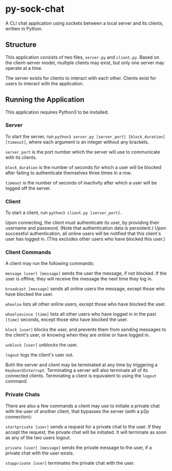 # py-sock-chat
A CLI chat application using sockets between a local server and its clients, written in Python.

## Structure
This application consists of two files, `server.py` and `client.py`. Based on the client-server model, multiple clients may exist, but only one server may operate at a time.

The server exists for clients to interact with each other. Clients exist for users to interact with the application.

## Running the Application
This application requires Python3 to be installed.

### Server
To start the server, run `python3 server.py [server_port] [block_duration] [timeout]`, where each argument is an integer without any brackets.

`server_port` is the port number which the server will use to communicate with its clients.

`block_duration` is the number of seconds for which a user will be blocked after failing to authenticate themselves three times in a row.

`timeout` is the number of seconds of inactivity after which a user will be logged off the server.

### Client
To start a client, run `python3 client.py [server_port]`.

Upon connecting, the client must authenticate its user, by providing their username and password. (Note that authentication data is persistent.)
Upon successful authentication, all online users will be notified that this client's user has logged in. (This excludes other users who have blocked this user.)

### Client Commands
A client may run the following commands:

`message [user] [message]` sends the user the message, if not blocked. If the user is offline, they will receive the message the next time they log in.

`broadcast [message]` sends all online users the message, except those who have blocked the user.

`whoelse` lists all other online users, except those who have blocked the user.

`whoelsesince [time]` lists all other users who have logged in in the past `[time]` seconds, except those who have blocked the user.

`block [user]` blocks the user, and prevents them from sending messages to the client's user, or knowing when they are online or have logged in.

`unblock [user]` unblocks the user.

`logout` logs the client's user out.

Both the server and client may be terminated at any time by triggering a `KeyboardInterrupt`. Terminating a server will also terminate all of its connected clients. Terminating a client is equivalent to using the `logout` command.

### Private Chats
There are also a few commands a client may use to initiate a private chat with the user of another client, that bypasses the server (with a p2p connection):

`startprivate [user]` sends a request for a private chat to the user. If they accept the request, the private chat will be initiated. It will terminate as soon as any of the two users logout.

`private [user] [message]` sends the private message to the user, if a private chat with the user exists.

`stopprivate [user]` terminates the private chat with the user.
